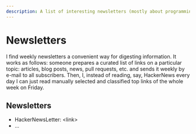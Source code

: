```yaml
---
description: A list of interesting newsletters (mostly about programming)
---
```


# Newsletters

I find weekly newsletters a convenient way for digesting information. It works as follows: someone prepares a curated list of links on a particular topic: articles, blog posts, news, pull requests, etc. and sends it weekly by e-mail to all subscribers. Then, I, instead of reading, say, HackerNews every day I can just read manually selected and classified top links of the whole week on Friday.

## Newsletters

* HackerNewsLetter: &lt;link&gt;
* ...

